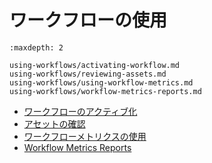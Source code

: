# ワークフローの使用

```{toctree}
:maxdepth: 2

using-workflows/activating-workflow.md
using-workflows/reviewing-assets.md
using-workflows/using-workflow-metrics.md
using-workflows/workflow-metrics-reports.md
```

- [ワークフローのアクティブ化](./using-workflows/activating-workflow.md)
- [アセットの確認](./using-workflows/reviewing-assets.md)
- [ワークフローメトリクスの使用](./using-workflows/using-workflow-metrics.md)
- [Workflow Metrics Reports](./using-workflows/workflow-metrics-reports.md)
